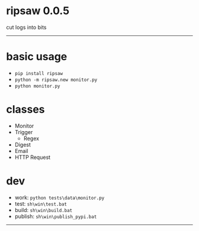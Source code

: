 # ripsaw 0.0.5
cut logs into bits

---

# basic usage
* `pip install ripsaw` 
* `python -m ripsaw.new monitor.py`
* `python monitor.py`


# classes
* Monitor
* Trigger
    * Regex
* Digest
* Email
* HTTP Request
    


# dev
* work: `python tests\data\monitor.py`
* test: `sh\win\test.bat`  
* build: `sh\win\build.bat`
* publish: `sh\win\publish_pypi.bat`


---
